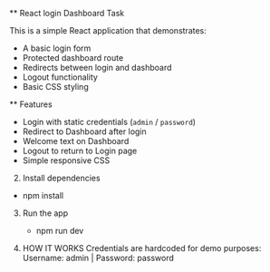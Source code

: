 ** React login Dashboard Task

This is a simple React application that demonstrates:
- A basic login form
- Protected dashboard route
- Redirects between login and dashboard
- Logout functionality
- Basic CSS styling


** Features

- Login with static credentials (`admin` / `password`)  
- Redirect to Dashboard after login  
- Welcome text on Dashboard  
- Logout to return to Login page  
- Simple responsive CSS

2.  Install dependencies

 - npm install

3. Run the app
   - npm run dev
  
4. HOW IT WORKS
   Credentials are hardcoded for demo purposes:
   Username: admin | Password: password
